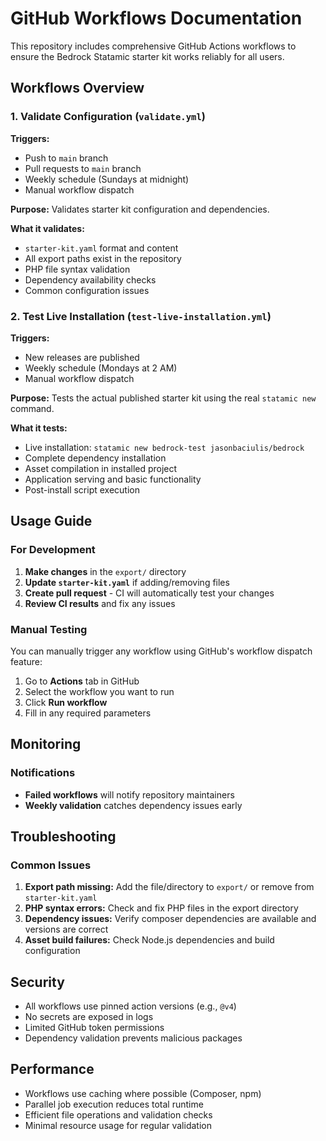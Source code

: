 # GitHub Workflows Documentation

This repository includes comprehensive GitHub Actions workflows to ensure the Bedrock Statamic starter kit works reliably for all users.

## Workflows Overview

### 1. Validate Configuration (`validate.yml`)

**Triggers:**
- Push to `main` branch
- Pull requests to `main` branch
- Weekly schedule (Sundays at midnight)
- Manual workflow dispatch

**Purpose:** Validates starter kit configuration and dependencies.

**What it validates:**
- `starter-kit.yaml` format and content
- All export paths exist in the repository
- PHP file syntax validation
- Dependency availability checks
- Common configuration issues

### 2. Test Live Installation (`test-live-installation.yml`)

**Triggers:**
- New releases are published
- Weekly schedule (Mondays at 2 AM)
- Manual workflow dispatch

**Purpose:** Tests the actual published starter kit using the real `statamic new` command.

**What it tests:**
- Live installation: `statamic new bedrock-test jasonbaciulis/bedrock`
- Complete dependency installation
- Asset compilation in installed project
- Application serving and basic functionality
- Post-install script execution

## Usage Guide

### For Development

1. **Make changes** in the `export/` directory
2. **Update `starter-kit.yaml`** if adding/removing files
3. **Create pull request** - CI will automatically test your changes
4. **Review CI results** and fix any issues

### Manual Testing

You can manually trigger any workflow using GitHub's workflow dispatch feature:

1. Go to **Actions** tab in GitHub
2. Select the workflow you want to run
3. Click **Run workflow**
4. Fill in any required parameters

## Monitoring

### Notifications

- **Failed workflows** will notify repository maintainers
- **Weekly validation** catches dependency issues early

## Troubleshooting

### Common Issues

1. **Export path missing:** Add the file/directory to `export/` or remove from `starter-kit.yaml`
2. **PHP syntax errors:** Check and fix PHP files in the export directory
3. **Dependency issues:** Verify composer dependencies are available and versions are correct
4. **Asset build failures:** Check Node.js dependencies and build configuration

## Security

- All workflows use pinned action versions (e.g., `@v4`)
- No secrets are exposed in logs
- Limited GitHub token permissions
- Dependency validation prevents malicious packages

## Performance

- Workflows use caching where possible (Composer, npm)
- Parallel job execution reduces total runtime
- Efficient file operations and validation checks
- Minimal resource usage for regular validation
